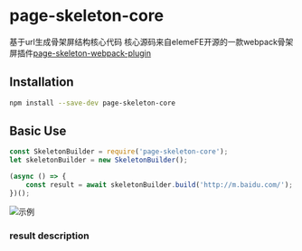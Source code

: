 # page-skeleton-core
基于url生成骨架屏结构核心代码
核心源码来自elemeFE开源的一款webpack骨架屏插件[page-skeleton-webpack-plugin][1]

## Installation

```bash
npm install --save-dev page-skeleton-core
```

## Basic Use

```javascript
const SkeletonBuilder = require('page-skeleton-core');
let skeletonBuilder = new SkeletonBuilder();

(async () => {
    const result = await skeletonBuilder.build('http://m.baidu.com/');
})();
```

![示例][2]

### result description


  [1]: https://github.com/ElemeFE/page-skeleton-webpack-plugin
  [2]: https://carlwuao.oss-cn-shanghai.aliyuncs.com/skeleton.gif
